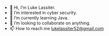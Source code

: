 - 👋 Hi, I’m Luke Lassiter.
- 👀 I’m interested in cyber security.
- 🌱 I’m currently learning Java.
- 💞️ I’m looking to collaborate on anything. 
- 📫 How to reach me lukelassiter52@gmail.com

<!---
Luke8011/Luke8011 is a ✨ special ✨ repository because its `README.md` (this file) appears on your GitHub profile.
You can click the Preview link to take a look at your changes.
--->
